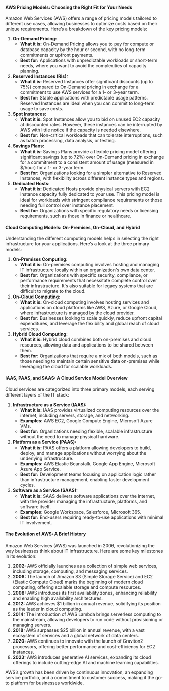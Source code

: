 #### AWS Pricing Models: Choosing the Right Fit for Your Needs

Amazon Web Services (AWS) offers a range of pricing models tailored to different use cases, allowing businesses to optimize costs based on their unique requirements. Here’s a breakdown of the key pricing models:

1. **On-Demand Pricing:**
   - **What it is:** On-Demand Pricing allows you to pay for compute or database capacity by the hour or second, with no long-term commitments or upfront payments.
   - **Best for:** Applications with unpredictable workloads or short-term needs, where you want to avoid the complexities of capacity planning.
2. **Reserved Instances (RIs):**
   - **What it is:** Reserved Instances offer significant discounts (up to 75%) compared to On-Demand pricing in exchange for a commitment to use AWS services for a 1- or 3-year term.
   - **Best for:** Stable applications with predictable usage patterns. Reserved Instances are ideal when you can commit to long-term usage to save costs.
3. **Spot Instances:**
   - **What it is:** Spot Instances allow you to bid on unused EC2 capacity at discounted rates. However, these instances can be interrupted by AWS with little notice if the capacity is needed elsewhere.
   - **Best for:** Non-critical workloads that can tolerate interruptions, such as batch processing, data analysis, or testing.
4. **Savings Plans:**
   - **What it is:** Savings Plans provide a flexible pricing model offering significant savings (up to 72%) over On-Demand pricing in exchange for a commitment to a consistent amount of usage (measured in $/hour) for a 1- or 3-year term.
   - **Best for:** Organizations looking for a simpler alternative to Reserved Instances, with flexibility across different instance types and regions.
5. **Dedicated Hosts:**
   - **What it is:** Dedicated Hosts provide physical servers with EC2 instance capacity fully dedicated to your use. This pricing model is ideal for workloads with stringent compliance requirements or those needing full control over instance placement.
   - **Best for:** Organizations with specific regulatory needs or licensing requirements, such as those in finance or healthcare.

#### Cloud Computing Models: On-Premises, On-Cloud, and Hybrid

Understanding the different computing models helps in selecting the right infrastructure for your applications. Here’s a look at the three primary models:

1. **On-Premises Computing:**
   - **What it is:** On-premises computing involves hosting and managing IT infrastructure locally within an organization's own data center.
   - **Best for:** Organizations with specific security, compliance, or performance requirements that necessitate complete control over their infrastructure. It's also suitable for legacy systems that are difficult to migrate to the cloud.
2. **On-Cloud Computing:**
   - **What it is:** On-cloud computing involves hosting services and applications on cloud platforms like AWS, Azure, or Google Cloud, where infrastructure is managed by the cloud provider.
   - **Best for:** Businesses looking to scale quickly, reduce upfront capital expenditures, and leverage the flexibility and global reach of cloud services.
3. **Hybrid Cloud Computing:**
   - **What it is:** Hybrid cloud combines both on-premises and cloud resources, allowing data and applications to be shared between them.
   - **Best for:** Organizations that require a mix of both models, such as those needing to maintain certain sensitive data on-premises while leveraging the cloud for scalable workloads.

#### IAAS, PAAS, and SAAS: A Cloud Service Model Overview

Cloud services are categorized into three primary models, each serving different layers of the IT stack:

1. **Infrastructure as a Service (IAAS):**
   - **What it is:** IAAS provides virtualized computing resources over the internet, including servers, storage, and networking.
   - **Examples:** AWS EC2, Google Compute Engine, Microsoft Azure VMs.
   - **Best for:** Organizations needing flexible, scalable infrastructure without the need to manage physical hardware.
2. **Platform as a Service (PAAS):**
   - **What it is:** PAAS offers a platform allowing developers to build, deploy, and manage applications without worrying about the underlying infrastructure.
   - **Examples:** AWS Elastic Beanstalk, Google App Engine, Microsoft Azure App Service.
   - **Best for:** Development teams focusing on application logic rather than infrastructure management, enabling faster development cycles.
3. **Software as a Service (SAAS):**
   - **What it is:** SAAS delivers software applications over the internet, with the provider managing the infrastructure, platforms, and software itself.
   - **Examples:** Google Workspace, Salesforce, Microsoft 365.
   - **Best for:** End-users requiring ready-to-use applications with minimal IT involvement.

#### The Evolution of AWS: A Brief History

Amazon Web Services (AWS) was launched in 2006, revolutionizing the way businesses think about IT infrastructure. Here are some key milestones in its evolution:

1. **2002:** AWS officially launches as a collection of simple web services, including storage, computing, and messaging services.
2. **2006:** The launch of Amazon S3 (Simple Storage Service) and EC2 (Elastic Compute Cloud) marks the beginning of modern cloud computing, offering scalable storage and compute resources.
3. **2008:** AWS introduces its first availability zones, enhancing reliability and enabling high availability architectures.
4. **2012:** AWS achieves $1 billion in annual revenue, solidifying its position as the leader in cloud computing.
5. **2014:** The introduction of AWS Lambda brings serverless computing to the mainstream, allowing developers to run code without provisioning or managing servers.
6. **2018:** AWS surpasses $25 billion in annual revenue, with a vast ecosystem of services and a global network of data centers.
7. **2020:** AWS continues to innovate with the launch of Graviton2 processors, offering better performance and cost-efficiency for EC2 instances.
8. **2023:** AWS introduces generative AI services, expanding its cloud offerings to include cutting-edge AI and machine learning capabilities.

AWS’s growth has been driven by continuous innovation, an expanding service portfolio, and a commitment to customer success, making it the go-to platform for businesses worldwide.